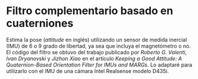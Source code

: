 # Filtro complementario basado en cuaterniones
Estima la pose (*attitude* en inglés) utilizando un sensor de medida inercial (IMU) de 6 o 9 grado de libertad, ya sea que incluya el magnetómetro o no. El código del filtro se obtuvo del trabajo publicado por *Roberto G. Valenti*, *Ivan Dryanovski* y *Jizhon Xiao* en el artículo *Keeping a Good Attitude: A Quaternion-Based Orientation Filter for IMUs and MARGs*. Lo adaptaré para utilizarlo con el IMU de una cámara Intel Realsense modelo D435i. 